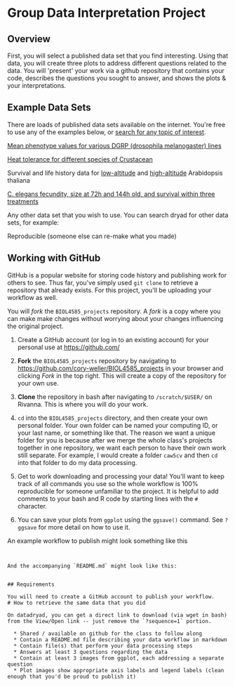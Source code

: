 # Group Data Interpretation Project

## Overview

First, you will select a published data set that you find interesting. Using that data, you will create three plots to address different questions related to the data. You will 'present' your work via a github repository that contains your code, describes the questions you sought to answer, and shows the plots & your interpretations.

## Example Data Sets

There are loads of published data sets available on the internet. You're free to use any of the examples below, or [search for any topic of interest](https://datadryad.org/discover?query=&submit=Search#advanced).

[Mean phenotype values for various DGRP (drosophila melanogaster) lines](https://datadryad.org/resource/doi:10.5061/dryad.js408/5)

[Heat tolerance for different species of Crustacean](https://datadryad.org/resource/doi:10.5061/dryad.tf641/1)

Survival and life history data for [low-altitude](https://datadryad.org/resource/doi:10.5061/dryad.3gc6nj6/1) and [high-altitude](https://datadryad.org/resource/doi:10.5061/dryad.3gc6nj6/2) Arabidopsis thaliana

[C. elegans fecundity, size at 72h and 144h old, and survival within three treatments](https://datadryad.org/resource/doi:10.5061/dryad.7g5qh/1)

Any other data set that you wish to use. You can search dryad for other data sets, for example:

Reproducible (someone else can re-make what you made)

## Working with GitHub
GitHub is a popular website for storing code history and publishing work for others to see. Thus far, you've simply used `git clone` to retrieve a repository that already exists. For this project, you'll be uploading your workflow as well.

You will *fork* the `BIOL4585_projects` repository. A *fork* is a copy where you can make make changes without worrying about your changes influencing the original project.

1. Create a GitHub account (or log in to an existing account) for your personal use at https://github.com/

2. **Fork** the `BIOL4585_projects` repository by navigating to https://github.com/cory-weller/BIOL4585_projects in your browser and clicking *Fork* in the top right. This will create a copy of the repository for your own use.

3. **Clone** the repository in bash after navigating to `/scratch/$USER/` on Rivanna. This is where you will do your work.

4. `cd` into the `BIOL4585_projects` directory, and then create your own personal folder. Your own folder can be named your computing ID, or your last name, or something like that. The reason we want a unique folder for you is because after we merge the whole class's projects together in one repository, we want each person to have their own work still separate. For example, I would create a folder `caw5cv` and then `cd` into that folder to do my data processing.

5. Get to work downloading and processing your data! You'll want to keep track of all commands you use so the whole workflow is 100% reproducible for someone unfamiliar to the project. It is helpful to add comments to your bash and R code by starting lines with the `#` character.

6. You can save your plots from `ggplot` using the `ggsave()` command. See `?ggsave` for more detail on how to use it.

An example workflow to publish might look something like this

```


And the accompanying `README.md` might look like this:

```



```

## Requirements

You will need to create a GitHub account to publish your workflow.
# How to retrieve the same data that you did

On datadryad, you can get a direct link to download (via wget in bash) from the View/Open link -- just remove the `?sequence=1` portion.

  * Shared / available on github for the class to follow along
  * Contain a README.md file describing your data workflow in markdown
  * Contain file(s) that perform your data processing steps
  * Answers at least 3 questions regarding the data
  * Contain at least 3 images from ggplot, each addressing a separate question
  * Plot images show appropriate axis labels and legend labels (clean enough that you'd be proud to publish it)
